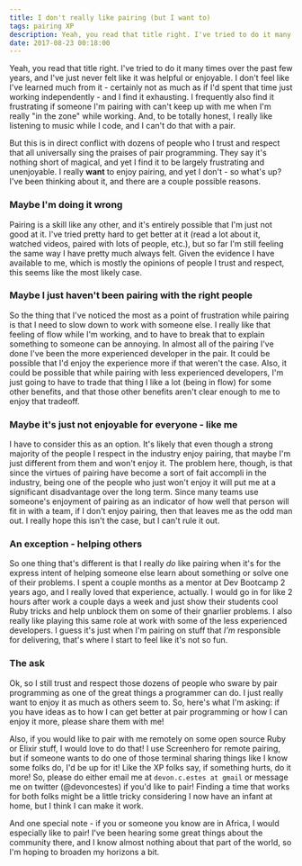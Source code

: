 ```yaml
---
title: I don't really like pairing (but I want to)
tags: pairing XP 
description: Yeah, you read that title right. I've tried to do it many times over the past few years, and I've just never felt like it was helpful or enjoyable.
date: 2017-08-23 00:18:00
---
```


Yeah, you read that title right. I've tried to do it many times over the past
few years, and I've just never felt like it was helpful or enjoyable. I don't
feel like I've learned much from it - certainly not as much as if I'd spent that
time just working independently - and I find it exhausting. I frequently also
find it frustrating if someone I'm pairing with can't keep up with me when I'm
really "in the zone" while working. And, to be totally honest, I really like
listening to music while I code, and I can't do that with a pair.

But this is in direct conflict with dozens of people who I trust and respect
that all universally sing the praises of pair programming. They say it's nothing
short of magical, and yet I find it to be largely frustrating and unenjoyable. I
really **want** to enjoy pairing, and yet I don't - so what's up? I've been
thinking about it, and there are a couple possible reasons.

### Maybe I'm doing it wrong

Pairing is a skill like any other, and it's entirely possible that I'm just not
good at it. I've tried pretty hard to get better at it (read a lot about it,
watched videos, paired with lots of people, etc.), but so far I'm still feeling
the same way I have pretty much always felt. Given the evidence I have available
to me, which is mostly the opinions of people I trust and respect, this seems
like the most likely case.

### Maybe I just haven't been pairing with the right people

So the thing that I've noticed the most as a point of frustration while pairing
is that I need to slow down to work with someone else. I really like that
feeling of flow while I'm working, and to have to break that to explain
something to someone can be annoying. In almost all of the pairing I've done
I've been the more experienced developer in the pair. It could be possible that
I'd enjoy the experience more if that weren't the case. Also, it could be
possible that while pairing with less experienced developers, I'm just going to
have to trade that thing I like a lot (being in flow) for some other benefits,
and that those other benefits aren't clear enough to me to enjoy that tradeoff.

### Maybe it's just not enjoyable for everyone - like me

I have to consider this as an option. It's likely that even though a strong
majority of the people I respect in the industry enjoy pairing, that maybe I'm
just different from them and won't enjoy it. The problem here, though, is that
since the virtues of pairing have become a sort of fait accompli in the
industry, being one of the people who just won't enjoy it will put me at a
significant disadvantage over the long term. Since many teams use someone's
enjoyment of pairing as an indicator of how well that person will fit in with a
team, if I don't enjoy pairing, then that leaves me as the odd man out. I really
hope this isn't the case, but I can't rule it out.

### An exception - helping others

So one thing that's different is that I really _do_ like pairing when it's for
the express intent of helping someone else learn about something or solve one of
their problems. I spent a couple months as a mentor at Dev Bootcamp 2 years ago,
and I really loved that experience, actually. I would go in for like 2 hours
after work a couple days a week and just show their students cool Ruby tricks
and help unblock them on some of their gnarlier problems. I also really like
playing this same role at work with some of the less experienced developers. I
guess it's just when I'm pairing on stuff that _I'm_ responsible for delivering,
that's where I start to feel like it's not so fun.

### The ask

Ok, so I still trust and respect those dozens of people who sware by pair
programming as one of the great things a programmer can do. I just really want
to enjoy it as much as others seem to. So, here's what I'm asking: if you have
ideas as to how I can get better at pair programming or how I can enjoy it more,
please share them with me!

Also, if you would like to pair with me remotely on
some open source Ruby or Elixir stuff, I would love to do that! I use Screenhero
for remote pairing, but if someone wants to do one of those terminal sharing
things like I know some folks do, I'd be up for it! Like the XP folks say, if
something hurts, do it more! So, please do either email me at
`devon.c.estes at gmail` or message me on twitter (@devoncestes) if you'd like
to pair! Finding a time that works for both folks might be a little tricky
considering I now have an infant at home, but I think I can make it work. 

And one special note - if you or someone you know are in Africa, I would
especially like to pair! I've been hearing some great things about the
community there, and I know almost nothing about that part of the world, so I'm
hoping to broaden my horizons a bit.
